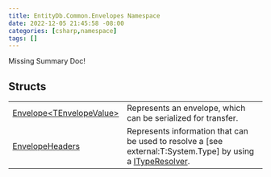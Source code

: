 ```yaml
---
title: EntityDb.Common.Envelopes Namespace
date: 2022-12-05 21:45:58 -08:00
categories: [csharp,namespace]
tags: []
---
```


Missing Summary Doc!
## Structs
<table><tr><td><a href='/posts/csharp.struct.entitydb.common.envelopes.envelope-1/'>Envelope&lt;TEnvelopeValue&gt;</a></td><td>
Represents an envelope, which can be serialized for transfer.
</td></tr><tr><td><a href='/posts/csharp.struct.entitydb.common.envelopes.envelopeheaders/'>EnvelopeHeaders</a></td><td>
Represents information that can be used to resolve a [see external:T:System.Type] by using a <a href='/posts/csharp.interface.entitydb.common.typeresolvers.ityperesolver/'>ITypeResolver</a>.
</td></tr></table>
